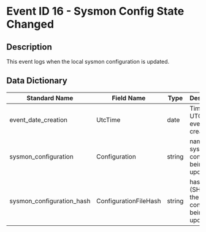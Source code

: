 # Event ID 16 - Sysmon Config State Changed

## Description
This event logs when the local sysmon configuration is updated.

## Data Dictionary
|Standard Name|Field Name|Type|Description|Sample Value|
|---|---|---|---|---|
|event_date_creation|UtcTime|date|Time in UTC when event was created|4/11/18 5:25|
|sysmon_configuration|Configuration|string|name of the sysmon config file being updated|C:\Tools\sysmon_config\StartLogging.xml|
|sysmon_configuration_hash|ConfigurationFileHash|string|hash (SHA1) of the sysmon config file being updated|SHA1=647B4A564FA2684252EFB1EA550A06EC432418C8|
